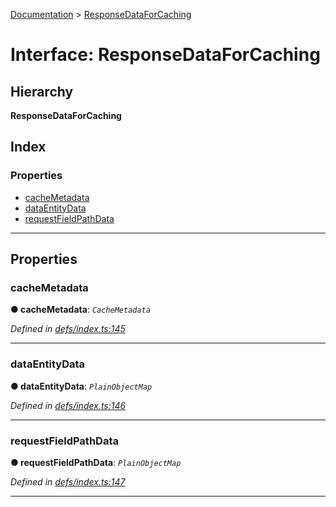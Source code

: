[Documentation](../README.md) > [ResponseDataForCaching](../interfaces/responsedataforcaching.md)

# Interface: ResponseDataForCaching

## Hierarchy

**ResponseDataForCaching**

## Index

### Properties

* [cacheMetadata](responsedataforcaching.md#cachemetadata)
* [dataEntityData](responsedataforcaching.md#dataentitydata)
* [requestFieldPathData](responsedataforcaching.md#requestfieldpathdata)

---

## Properties

<a id="cachemetadata"></a>

###  cacheMetadata

**● cacheMetadata**: *`CacheMetadata`*

*Defined in [defs/index.ts:145](https://github.com/bad-batch/handl/blob/20503ed/packages/cache-manager/src/defs/index.ts#L145)*

___
<a id="dataentitydata"></a>

###  dataEntityData

**● dataEntityData**: *`PlainObjectMap`*

*Defined in [defs/index.ts:146](https://github.com/bad-batch/handl/blob/20503ed/packages/cache-manager/src/defs/index.ts#L146)*

___
<a id="requestfieldpathdata"></a>

###  requestFieldPathData

**● requestFieldPathData**: *`PlainObjectMap`*

*Defined in [defs/index.ts:147](https://github.com/bad-batch/handl/blob/20503ed/packages/cache-manager/src/defs/index.ts#L147)*

___

